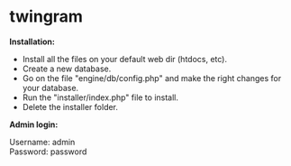 # twingram

<b>Installation:</b>

<ul>
<li>Install all the files on your default web dir (htdocs, etc).</li>

<li>Create a new database.</li>

<li>Go on the file "engine/db/config.php" and make the right changes for your database.</li>

<li>Run the "installer/index.php" file to install.</li>

<li>Delete the installer folder.</li>
</ul>


<b>Admin login:</b>


Username: admin <br/> Password: password
